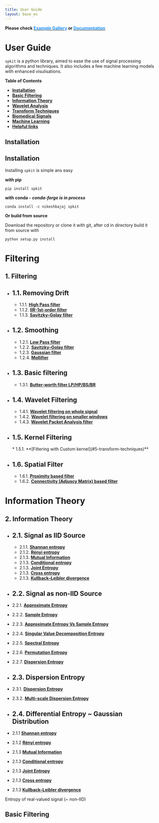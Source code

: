 ```yaml
---
title: User Guide
layout: base_ex
---
```


<div id="index-grid-full" class="section group">
  <div class="index-paragraph docutils container"><p> <strong> Please check <a href="https://spkit.github.io/guide" target="_blank"><font color="DodgerBlue">Example Gallery</font></a> or <a href="https://spkit.readthedocs.io/en/latest/" target="_blank"><font color="DodgerBlue">Documentation</font></a></strong></p></div>
</div>


# User Guide

`spkit` is a python library, aimed to ease the use of signal processing algorithms and techniques. It also includes a few machine learning models with enhanced visulisations.


**Table of Contents**
* **[Installation](#1-install)**
* **[Basic Filtering](#2-filtering)**
* **[Information Theory](#3-informtion-theory)**
* **[Wavelet Analysis](#4-wavelet-analysis)**
* **[Transform Techniques](#5-transform-techniques)**
* **[Biomedical Signals](#6-biomedical)**
* **[Machine Learning](#7-machine-learning)**
* **[Helpful links](#8-links)**



Installation
------------

<h2 id="1-install">Installation</h2>

Installing `spkit` is simple ans easy

**with pip**

```console
pip install spkit
```

**with conda -** ***conda-forge is in process***

```console
conda install -c nikeshbajaj spkit
```


**Or build from source**

Download the repository or clone it with git, after cd in directory build it from source with 

```console
python setup.py install
```

# Filtering

1\. Filtering
------------

  * <h2 id="1-1-removing-drift">1.1. Removing Drift</h2>

    * 1.1.1.  **[High Pass filter](#1-install)**
    * 1.1.2.  **[IIR-1st-order filter](#2-filtering)**
    * 1.1.3.  **[Savitzky–Golay filter](#3-informtion-theory)**

  * <h2 id="1-2-smoothing">1.2. Smoothing</h2>

    * 1.2.1.  **[Low Pass filter](#4-wavelet-analysis)**
    * 1.2.2.  **[Savitzky–Golay filter](#5-transform-techniques)**
    * 1.2.3.  **[Gaussian filter](#6-biomedical)**
    * 1.2.4.  **[Mollifier](#7-machine-learning)**

  * <h2 id="1-install">1.3. Basic filtering</h2>

    * 1.3.1.  **[Butter-worth filter LP/HP/BS/BR](#4-wavelet-analysis)**

  * <h2 id="1-install">1.4. Wavelet Filtering</h2>

    * 1.4.1.  **[Wavelet filtering on whole signal](#5-transform-techniques)**
    * 1.4.2.  **[Wavelet filtering on smaller windows](#6-biomedical)**
    * 1.4.3.  **[Wavelet Packet Analysis filter](#7-machine-learning)**


  * <h2 id="1-install">1.5. Kernel Filtering</h2>
    * 1.5.1.  **[Filtering with Custom kernel](#5-transform-techniques)**

  * <h2 id="1-install">1.6. Spatial Filter</h2>

    * 1.6.1.  **[Proximity based filter](#5-transform-techniques)**
    * 1.6.2.  **[Connectivity (Adjuscy Matrix) based filter](#5-transform-techniques)**


# Information Theory


2\. Information Theory 
---------------------

* <h2 id="1-1-removing-drift">2.1. Signal as IID Source</h2>

  * 2.1.1.  **[Shannan entropy](#1-install)**
  * 2.1.2.  **[Rényi entropy](#2-filtering)**
  * 2.1.3.  **[Mutual Information](#3-informtion-theory)**
  * 2.1.3.  **[Conditional entropy](#3-informtion-theory)**
  * 2.1.3.  **[Joint Entropy](#3-informtion-theory)**
  * 2.1.3.  **[Cross entropy](#3-informtion-theory)**
  * 2.1.3.  **[Kullback–Leibler divergence](#3-informtion-theory)**

* <h2 id="1-1-removing-drift">2.2. Signal as non-IID Source</h2>

* 2.2.1.  **[Approximate Entropy](#1-install)**
* 2.2.2.  **[Sample Entropy](#2-filtering)**
* 2.2.3.  **[Approximate Entropy Vs Sample Entropy](#3-informtion-theory)**
* 2.2.4.  **[Singular Value Decomposition Entropy](#3-informtion-theory)**
* 2.2.5.  **[Spectral Entropy](#3-informtion-theory)**
* 2.2.6.  **[Permutation Entropy](#3-informtion-theory)**
* 2.2.7.  **[Dispersion Entropy](#3-informtion-theory)**

* <h2 id="1-1-removing-drift">2.3. Dispersion Entropy</h2>

* 2.3.1.  **[Dispersion Entropy](#1-install)**
* 2.3.2.  **[Multi-scale Dispersion Entropy](#1-install)**


* <h2 id="1-1-removing-drift">2.4. Differential Entropy ~ Gaussian Distribution</h2>

* 2.1.1  **[Shannan entropy](#1-install)**
* 2.1.2  **[Rényi entropy](#2-filtering)**
* 2.1.3  **[Mutual Information](#3-informtion-theory)**
* 2.1.3  **[Conditional entropy](#3-informtion-theory)**
* 2.1.3  **[Joint Entropy](#3-informtion-theory)**
* 2.1.3  **[Cross entropy](#3-informtion-theory)**
* 2.1.3  **[Kullback–Leibler divergence](#3-informtion-theory)**
















Entropy of real-valued signal (~ non-IID)
<h2 class="no-bg" id="2-filtering">Basic Filtering</h2>














